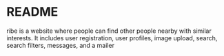 # README

ribe is a website where people can find other people nearby with similar interests. It includes user registration, user profiles, image upload, search, search filters, messages, and a mailer
